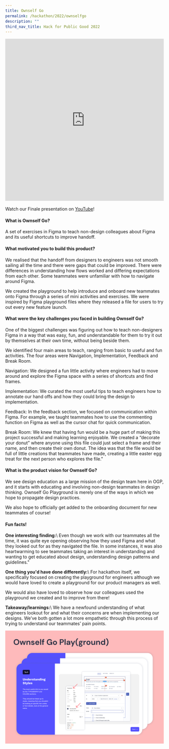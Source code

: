```yaml
---
title: Ownself Go
permalink: /hackathon/2022/ownselfgo
description: ""
third_nav_title: Hack for Public Good 2022
---
```

<iframe allowfullscreen="true" height="515" width="100%" frameborder="0" src="https://docs.google.com/presentation/d/e/2PACX-1vQ6WInIM6xcDd8Dv7sID8HCx3akPN1BRg5MV0yRYecTFAcPhgdnY79097dBTEntT8qN4pz1mDwy6JGp/embed?start=false&loop=false&delayms=3000" ></iframe>

Watch our Finale presentation on [YouTube](https://youtu.be/rINJPnUndOQ)!

#### What is Ownself Go?
A set of exercises in Figma to teach non-design colleagues about Figma and its useful shortcuts to improve handoff.

#### What motivated you to build this product?
We realised that the handoff from designers to engineers was not smooth sailing all the time and there were gaps that could be improved. There were differences in understanding how flows worked and differing expectations from each other. Some teammates were unfamiliar with how to navigate around Figma.
 
We created the playground to help introduce and onboard new teammates onto Figma through a series of mini activities and exercises. We were inspired by Figma playground files where they released a file for users to try out every new feature launch.


#### What were the key challenges you faced in building Ownself Go? 

One of the biggest challenges was figuring out how to teach non-designers Figma in a way that was easy, fun, and understandable for them to try it out by themselves at their own time, without being beside them.
 
We identified four main areas to teach, ranging from basic to useful and fun activities. The four areas were Navigation, Implementation, Feedback and Break Room.
 
Navigation: We designed a fun little activity where engineers had to move around and explore the Figma space with a series of shortcuts and find frames.

Implementation: We curated the most useful tips to teach engineers how to annotate our hand offs and how they could bring the design to implementation.

Feedback: In the feedback section, we focused on communication within Figma. For example, we taught teammates how to use the commenting function on Figma as well as the cursor chat for quick communication.
 
Break Room: We knew that having fun would be a huge part of making this project successful and making learning enjoyable. We created a “decorate your donut” where anyone using this file could just select a frame and their name, and then create their own donut. The idea was that the file would be full of little creations that teammates have made, creating a little easter egg treat for the next person who explores the file."

#### What is the product vision for Ownself Go? 
We see design education as a large mission of the design team here in OGP, and it starts with educating and involving non-design teammates in design thinking. Ownself Go Playground is merely one of the ways in which we hope to propagate design practices. 
 
We also hope to officially get added to the onboarding document for new teammates of course!

#### Fun facts!
**One interesting finding:**\\
Even though we work with our teammates all the time, it was quite eye opening observing how they used Figma and what they looked out for as they navigated the file. In some instances, it was also heartwarming to see teammates taking an interest in understanding and wanting to get educated about design, understanding design patterns and guidelines."

**One thing you'd have done differently:**\\
For hackathon itself, we specifically focused on creating the playground for engineers although we would have loved to create a playground for our product managers as well.

We would also have loved to observe how our colleagues used the playground we created and to improve from there!

**Takeaway/learnings:**\\
We have a newfound understanding of what engineers lookout for and what their concerns are when implementing our designs. We’ve both gotten a lot more empathetic through this process of trying to understand our teammates’ pain points.

![Ownself Go product demo image](/images/playground-hero.jpg)